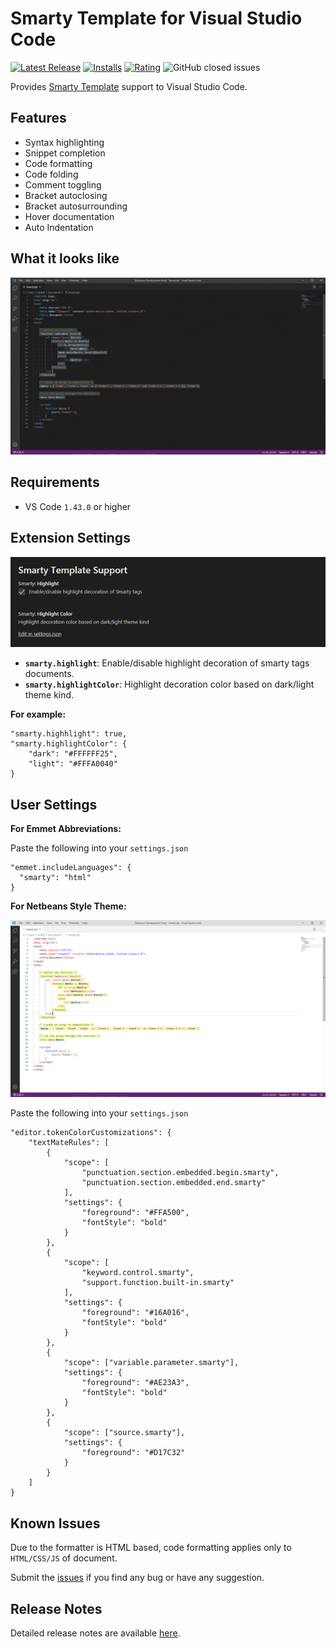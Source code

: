 # Smarty Template for Visual Studio Code

[![Latest Release](https://vsmarketplacebadge.apphb.com/version-short/aswinkumar863.smarty-template-support.svg)](https://marketplace.visualstudio.com/items?itemName=aswinkumar863.smarty-template-support)
[![Installs](https://vsmarketplacebadge.apphb.com/installs/aswinkumar863.smarty-template-support.svg)](https://marketplace.visualstudio.com/items?itemName=aswinkumar863.smarty-template-support)
[![Rating](https://vsmarketplacebadge.apphb.com/rating-short/aswinkumar863.smarty-template-support.svg)](https://marketplace.visualstudio.com/items?itemName=aswinkumar863.smarty-template-support#review-details)
![GitHub closed issues](https://img.shields.io/github/issues-closed/aswinkumar863/smarty-vscode-support?color=blue)

Provides [Smarty Template](https://www.smarty.net/) support to Visual Studio Code.

## Features

* Syntax highlighting
* Snippet completion
* Code formatting
* Code folding
* Comment toggling
* Bracket autoclosing
* Bracket autosurrounding
* Hover documentation
* Auto Indentation

## What it looks like

![Settings](images/preview.gif)

## Requirements

* VS Code `1.43.0` or higher

## Extension Settings


![Settings](images/settings-preview.png)

* **`smarty.highlight`**: Enable/disable highlight decoration of smarty tags documents.
* **`smarty.highlightColor`**: Highlight decoration color based on dark/light theme kind.

**For example:**

```
"smarty.highhlight": true,
"smarty.highlightColor": {
    "dark": "#FFFFFF25",
    "light": "#FFFA0040"
}
```

## User Settings

**For Emmet Abbreviations:**

Paste the following into your `settings.json`

```
"emmet.includeLanguages": {
  "smarty": "html"
}
```

**For Netbeans Style Theme:**

![Netbeans Theme](images/netbeans-theme-preview.png)

Paste the following into your `settings.json`

```
"editor.tokenColorCustomizations": {
    "textMateRules": [
        {
            "scope": [
                "punctuation.section.embedded.begin.smarty",
                "punctuation.section.embedded.end.smarty"
            ],
            "settings": {
                "foreground": "#FFA500",
                "fontStyle": "bold"
            }
        },
        {
            "scope": [
                "keyword.control.smarty",
                "support.function.built-in.smarty"
            ],
            "settings": {
                "foreground": "#16A016",
                "fontStyle": "bold"
            }
        },
        {
            "scope": ["variable.parameter.smarty"],
            "settings": {
                "foreground": "#AE23A3",
                "fontStyle": "bold"
            }
        },
        {
            "scope": ["source.smarty"],
            "settings": {
                "foreground": "#D17C32"
            }
        }
    ]
}
```

## Known Issues

Due to the formatter is HTML based, code formatting applies only to `HTML/CSS/JS` of document.

Submit the [issues](https://github.com/aswinkumar863/smarty-vscode-support/issues) if you find any bug or have any suggestion.

## Release Notes

Detailed release notes are available [here](CHANGELOG.md).

